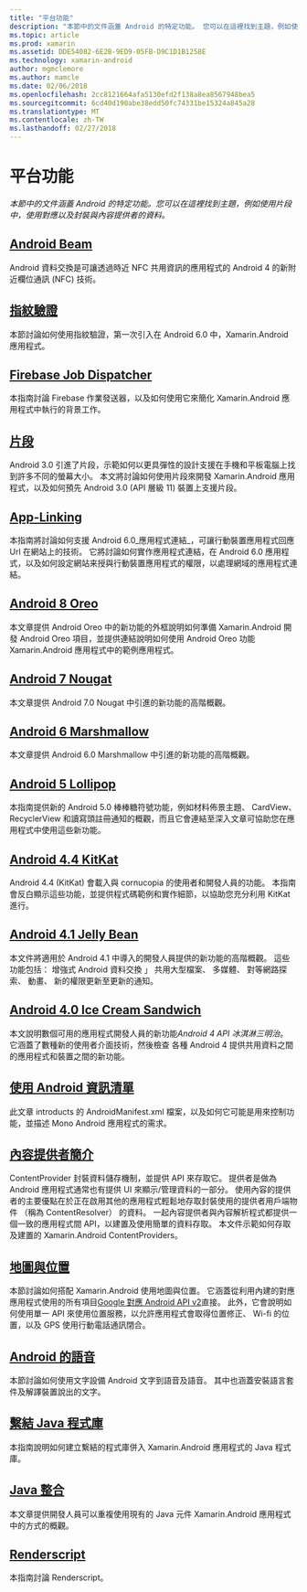 ```yaml
---
title: "平台功能"
description: "本節中的文件涵蓋 Android 的特定功能。 您可以在這裡找到主題，例如使用片段中，使用對應以及封裝與內容提供者的資料。"
ms.topic: article
ms.prod: xamarin
ms.assetid: DDE54082-6E2B-9ED9-05FB-D9C1D1B1258E
ms.technology: xamarin-android
author: mgmclemore
ms.author: mamcle
ms.date: 02/06/2018
ms.openlocfilehash: 2cc8121664afa5130efd2f138a8ea8567948bea5
ms.sourcegitcommit: 6cd40d190abe38edd50fc74331be15324a845a28
ms.translationtype: MT
ms.contentlocale: zh-TW
ms.lasthandoff: 02/27/2018
---
```

# <a name="platform-features"></a>平台功能

_本節中的文件涵蓋 Android 的特定功能。您可以在這裡找到主題，例如使用片段中，使用對應以及封裝與內容提供者的資料。_

## <a name="android-beamandroidplatformandroid-beammd"></a>[Android Beam](~/android/platform/android-beam.md)

Android 資料交換是可讓透過時近 NFC 共用資訊的應用程式的 Android 4 的新附近欄位通訊 (NFC) 技術。

## <a name="fingerprint-authenticationandroidplatformfingerprint-authenticationindexmd"></a>[指紋驗證](~/android/platform/fingerprint-authentication/index.md)

本節討論如何使用指紋驗證，第一次引入在 Android 6.0 中，Xamarin.Android 應用程式。


## <a name="firebase-job-dispatcherandroidplatformfirebase-job-dispatchermd"></a>[Firebase Job Dispatcher](~/android/platform/firebase-job-dispatcher.md)

本指南討論 Firebase 作業發送器，以及如何使用它來簡化 Xamarin.Android 應用程式中執行的背景工作。



##  <a name="fragmentsandroidplatformfragmentsindexmd"></a>[片段](~/android/platform/fragments/index.md)

Android 3.0 引進了片段，示範如何以更具彈性的設計支援在手機和平板電腦上找到許多不同的螢幕大小。 本文將討論如何使用片段來開發 Xamarin.Android 應用程式，以及如何預先 Android 3.0 (API 層級 11) 裝置上支援片段。 



## <a name="app-linkingandroidplatformapp-linkingmd"></a>[App-Linking](~/android/platform/app-linking.md)

本指南將討論如何支援 Android 6.0_應用程式連結_，可讓行動裝置應用程式回應 Url 在網站上的技術。 它將討論如何實作應用程式連結，在 Android 6.0 應用程式，以及如何設定網站来授與行動裝置應用程式的權限，以處理網域的應用程式連結。



##  <a name="android-8-oreoandroidplatformoreomd"></a>[Android 8 Oreo](~/android/platform/oreo.md)

本文章提供 Android Oreo 中的新功能的外框說明如何準備 Xamarin.Android 開發 Android Oreo 項目，並提供連結說明如何使用 Android Oreo 功能 Xamarin.Android 應用程式中的範例應用程式。



##  <a name="android-7-nougatandroidplatformnougatmd"></a>[Android 7 Nougat](~/android/platform/nougat.md)

本文章提供 Android 7.0 Nougat 中引進的新功能的高階概觀。




##  <a name="android-6-marshmallowandroidplatformmarshmallowmd"></a>[Android 6 Marshmallow](~/android/platform/marshmallow.md)

本文章提供 Android 6.0 Marshmallow 中引進的新功能的高階概觀。




##  <a name="android-5-lollipopandroidplatformlollipopmd"></a>[Android 5 Lollipop](~/android/platform/lollipop.md)

本指南提供新的 Android 5.0 棒棒糖符號功能，例如材料佈景主題、 CardView、 RecyclerView 和讀寫頭註冊通知的概觀，而且它會連結至深入文章可協助您在應用程式中使用這些新功能。 



##  <a name="android-44-kitkatandroidplatformkitkatmd"></a>[Android 4.4 KitKat](~/android/platform/kitkat.md)

Android 4.4 (KitKat) 會載入與 cornucopia 的使用者和開發人員的功能。 本指南會反白顯示這些功能，並提供程式碼範例和實作細節，以協助您充分利用 KitKat 進行。 




##  <a name="android-41-jelly-beanandroidplatformjelly-beanmd"></a>[Android 4.1 Jelly Bean](~/android/platform/jelly-bean.md)

本文件將適用於 Android 4.1 中導入的開發人員提供的新功能的高階概觀。 這些功能包括： 增強式 Android 資料交換 」 共用大型檔案、 多媒體、 對等網路探索、 動畫、 新的權限更新至更新的通知。 



##  <a name="android-40-ice-cream-sandwichandroidplatformice-cream-sandwichmd"></a>[Android 4.0 Ice Cream Sandwich](~/android/platform/ice-cream-sandwich.md)

本文說明數個可用的應用程式開發人員的新功能*Android 4 API 冰淇淋三明治*。 它涵蓋了數種新的使用者介面技術，然後檢查 各種 Android 4 提供共用資料之間的應用程式和裝置之間的新功能。 


##  <a name="working-with-the-android-manifestandroid-manifestmd"></a>[使用 Android 資訊清單](android-manifest.md)

此文章 introducts 的 AndroidManifest.xml 檔案，以及如何它可能是用來控制功能，並描述 Mono Android 應用程式的需求。


##  <a name="introduction-to-content-providersandroidplatformcontent-providersindexmd"></a>[內容提供者簡介](~/android/platform/content-providers/index.md)

ContentProvider 封裝資料儲存機制，並提供 API 來存取它。 提供者是做為 Android 應用程式通常也有提供 UI 來顯示/管理資料的一部分。 使用內容的提供者的主要優點在於正在啟用其他的應用程式輕鬆地存取封裝使用的提供者用戶端物件 （稱為 ContentResolver） 的資料。 一起內容提供者與內容解析程式都提供一個一致的應用程式間 API，以建置及使用簡單的資料存取。 本文件示範如何存取及建置的 Xamarin.Android ContentProviders。 



##  <a name="maps-and-locationandroidplatformmaps-and-locationindexmd"></a>[地圖與位置](~/android/platform/maps-and-location/index.md)

本節討論如何搭配 Xamarin.Android 使用地圖與位置。 它涵蓋從利用內建的對應應用程式使用的所有項目[Google 對應 Android API v2](https://developers.google.com/maps/documentation/android/)直接。 此外，它會說明如何使用單一 API 來使用位置服務，以允許應用程式會取得位置修正、 Wi-fi 的位置，以及 GPS 使用行動電話通訊閉合。 



## <a name="android-speechandroidplatformspeechmd"></a>[Android 的語音](~/android/platform/speech.md)

本節討論如何使用文字設備 Android 文字到語音及語音。 其中也涵蓋安裝語言套件及解譯裝置說出的文字。 


##  <a name="binding-a-java-librarybinding-java-libraryindexmd"></a>[繫結 Java 程式庫](binding-java-library/index.md)

本指南說明如何建立繫結的程式庫併入 Xamarin.Android 應用程式的 Java 程式庫。

##  <a name="java-integrationjava-integrationindexmd"></a>[Java 整合](java-integration/index.md)

本文章提供開發人員可以重複使用現有的 Java 元件 Xamarin.Android 應用程式中的方式的概觀。

##  <a name="renderscriptrenderscriptmd"></a>[Renderscript](renderscript.md)

本指南討論 Renderscript。